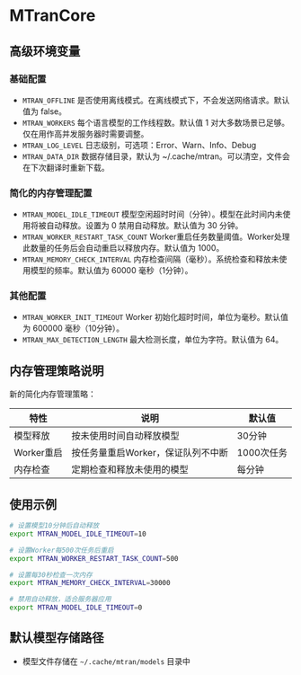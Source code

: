 # MTranCore

## 高级环境变量

### 基础配置
- `MTRAN_OFFLINE` 是否使用离线模式。在离线模式下，不会发送网络请求。默认值为 false。
- `MTRAN_WORKERS` 每个语言模型的工作线程数。默认值 1 对大多数场景已足够。仅在用作高并发服务器时需要调整。
- `MTRAN_LOG_LEVEL` 日志级别，可选项：Error、Warn、Info、Debug
- `MTRAN_DATA_DIR` 数据存储目录，默认为 ~/.cache/mtran。可以清空，文件会在下次翻译时重新下载。

### 简化的内存管理配置
- `MTRAN_MODEL_IDLE_TIMEOUT` 模型空闲超时时间（分钟）。模型在此时间内未使用将被自动释放。设置为 0 禁用自动释放。默认值为 30 分钟。
- `MTRAN_WORKER_RESTART_TASK_COUNT` Worker重启任务数量阈值。Worker处理此数量的任务后会自动重启以释放内存。默认值为 1000。
- `MTRAN_MEMORY_CHECK_INTERVAL` 内存检查间隔（毫秒）。系统检查和释放未使用模型的频率。默认值为 60000 毫秒（1分钟）。

### 其他配置
- `MTRAN_WORKER_INIT_TIMEOUT` Worker 初始化超时时间，单位为毫秒。默认值为 600000 毫秒（10分钟）。
- `MTRAN_MAX_DETECTION_LENGTH` 最大检测长度，单位为字符。默认值为 64。

## 内存管理策略说明

新的简化内存管理策略：

| 特性 | 说明 | 默认值 |
|------|------|--------|
| 模型释放 | 按未使用时间自动释放模型 | 30分钟 |
| Worker重启 | 按任务量重启Worker，保证队列不中断 | 1000次任务 |
| 内存检查 | 定期检查和释放未使用的模型 | 每分钟 |

## 使用示例

```bash
# 设置模型10分钟后自动释放
export MTRAN_MODEL_IDLE_TIMEOUT=10

# 设置Worker每500次任务后重启
export MTRAN_WORKER_RESTART_TASK_COUNT=500

# 设置每30秒检查一次内存
export MTRAN_MEMORY_CHECK_INTERVAL=30000

# 禁用自动释放，适合服务器应用
export MTRAN_MODEL_IDLE_TIMEOUT=0
```

## 默认模型存储路径

- 模型文件存储在 `~/.cache/mtran/models` 目录中
